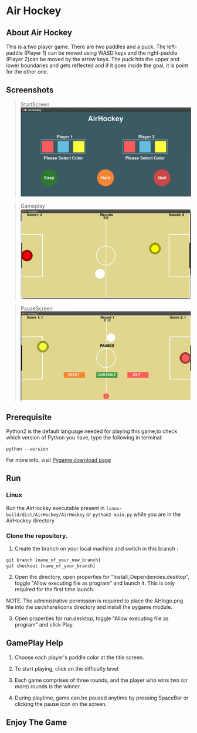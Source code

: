 # Air Hockey

## About Air Hockey
This is a two player game. There are two paddles and a puck. The left-paddle (Player 1) can be moved using WASD keys and the right-paddle (Player 2)can be moved by the arrow keys. The puck hits the upper and lower boundaries and gets reflected and if it goes inside the goal, it is point for the other one.

## Screenshots

>StartScreen
![StartScreen](/assets/Shot1.png)

>Gameplay
![Gameplay](/assets/Shot2.png)

>PauseScreen
![PauseScreen](/assets/Shot3.png)

## Prerequisite

Python2 is the default language needed for playing this game,to check which version of Python you have, type the following in terminal:
```
python --version
```

For more info, visit [Pygame download page](http://www.pygame.org/download.shtml)

## Run


### Linux

Run the AirHockey executable present in `linux-build/dist/AirHockey/AirHockey`
or `python2 main.py` while you are in the AirHockey directory

### Clone the repository.

1. Create the branch on your local machine and switch in this branch :
```
git branch [name_of_your_new_branch]
git checkout [name_of_your_branch]
```
2. Open the directory, open properties for "Install_Dependencies.desktop", toggle "Allow executing file as program" and launch it. This is only required for the first time launch.

NOTE: The administrative permission is required to place the AHlogo.png file into the usr/share/icons directory and install the pygame module.

3. Open properties for run.desktop, toggle "Allow executing file as program" and click Play.

## GamePlay Help

1. Choose each player's paddle color at the title screen.

1. To start playing, click on the difficulty level.

2. Each game comprises of three rounds, and the player who wins two (or more) rounds is the winner.

3. During playtime, game can be paused anytime by pressing SpaceBar or clicking the pause icon on the screen.

## Enjoy The Game

